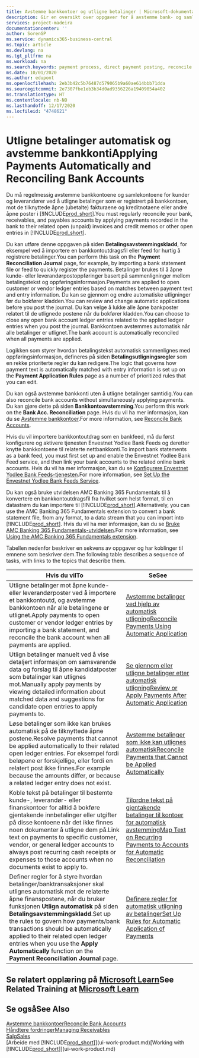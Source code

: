 ```yaml
---
title: Avstemme bankkontoer og utligne betalinger | Microsoft-dokumentasjon
description: Gir en oversikt over oppgaver for å avstemme bank- og samlekontiene, bokføre innbetalinger og utgifter og utligne betalinger automatisk.
services: project-madeira
documentationcenter: ''
author: SorenGP
ms.service: dynamics365-business-central
ms.topic: article
ms.devlang: na
ms.tgt_pltfrm: na
ms.workload: na
ms.search.keywords: payment process, direct payment posting, reconcile payment, expenses, cash receipts
ms.date: 10/01/2020
ms.author: edupont
ms.openlocfilehash: 2eb3b42c5b76487d579065b9a60ae614bbb71dda
ms.sourcegitcommit: 2e7307fbe1eb3b34d0ad9356226a19409054a402
ms.translationtype: HT
ms.contentlocale: nb-NO
ms.lasthandoff: 12/17/2020
ms.locfileid: "4748621"
---
```

# <a name="applying-payments-automatically-and-reconciling-bank-accounts"></a><span data-ttu-id="85486-103">Utligne betalinger automatisk og avstemme bankkonti</span><span class="sxs-lookup"><span data-stu-id="85486-103">Applying Payments Automatically and Reconciling Bank Accounts</span></span>
<span data-ttu-id="85486-104">Du må regelmessig avstemme bankkontoene og samlekontoene for kunder og leverandører ved å utligne betalinger som er registrert på bankkontoen, mot de tilknyttede åpne (ubetalte) fakturaene og kreditnotaene eller andre åpne poster i [!INCLUDE[prod_short](includes/prod_short.md)].</span><span class="sxs-lookup"><span data-stu-id="85486-104">You must regularly reconcile your bank, receivables, and payables accounts by applying payments recorded in the bank to their related open (unpaid) invoices and credit memos or other open entries in [!INCLUDE[prod_short](includes/prod_short.md)].</span></span>  

<span data-ttu-id="85486-105">Du kan utføre denne oppgaven på siden **Betalingsavstemmingskladd**, for eksempel ved å importere en bankkontoutdragsfil eller feed for hurtig å registrere betalinger.</span><span class="sxs-lookup"><span data-stu-id="85486-105">You can perform this task on the **Payment Reconciliation Journal** page, for example, by importing a bank statement file or feed to quickly register the payments.</span></span> <span data-ttu-id="85486-106">Betalinger brukes til å åpne kunde- eller leverandørpostoppføringer basert på sammenligninger mellom betalingstekst og oppføringsinformasjon.</span><span class="sxs-lookup"><span data-stu-id="85486-106">Payments are applied to open customer or vendor ledger entries based on matches between payment text and entry information.</span></span> <span data-ttu-id="85486-107">Du kan se gjennom og endre automatiske utligninger før du bokfører kladden.</span><span class="sxs-lookup"><span data-stu-id="85486-107">You can review and change automatic applications before you post the journal.</span></span> <span data-ttu-id="85486-108">Du kan velge å lukke alle åpne bankposter relatert til de utlignede postene når du bokfører kladden.</span><span class="sxs-lookup"><span data-stu-id="85486-108">You can choose to close any open bank account ledger entries related to the applied ledger entries when you post the journal.</span></span> <span data-ttu-id="85486-109">Bankkontoen avstemmes automatisk når alle betalinger er utlignet.</span><span class="sxs-lookup"><span data-stu-id="85486-109">The bank account is automatically reconciled when all payments are applied.</span></span>

<span data-ttu-id="85486-110">Logikken som styrer hvordan betalingstekst automatisk sammenlignes med oppføringsinformasjon, defineres på siden **Betalingsutligningsregler** som en rekke prioriterte regler du kan redigere.</span><span class="sxs-lookup"><span data-stu-id="85486-110">The logic that governs how payment text is automatically matched with entry information is set up on the **Payment Application Rules** page as a number of prioritized rules that you can edit.</span></span>

<span data-ttu-id="85486-111">Du kan også avstemme bankkonti uten å utligne betalinger samtidig.</span><span class="sxs-lookup"><span data-stu-id="85486-111">You can also reconcile bank accounts without simultaneously applying payments.</span></span> <span data-ttu-id="85486-112">Du kan gjøre dette på siden **Bankkontoavstemming**.</span><span class="sxs-lookup"><span data-stu-id="85486-112">You perform this work on the **Bank Acc. Reconciliation** page.</span></span> <span data-ttu-id="85486-113">Hvis du vil ha mer informasjon, kan du se [Avstemme bankkontoer](bank-how-reconcile-bank-accounts-separately.md).</span><span class="sxs-lookup"><span data-stu-id="85486-113">For more information, see [Reconcile Bank Accounts](bank-how-reconcile-bank-accounts-separately.md).</span></span>   

<span data-ttu-id="85486-114">Hvis du vil importere bankkontoutdrag som en bankfeed, må du først konfigurere og aktivere tjenesten Envestnet Yodlee Bank Feeds og deretter knytte bankkontoene til relaterte nettbankkonti.</span><span class="sxs-lookup"><span data-stu-id="85486-114">To import bank statements as a bank feed, you must first set up and enable the Envestnet Yodlee Bank Feed service, and then link your bank accounts to the related online bank accounts.</span></span> <span data-ttu-id="85486-115">Hvis du vil ha mer informasjon, kan du se [Konfigurere Envestnet Yodlee Bank Feeds-tjenesten](bank-how-setup-bank-statement-service.md).</span><span class="sxs-lookup"><span data-stu-id="85486-115">For more information, see [Set Up the Envestnet Yodlee Bank Feeds Service](bank-how-setup-bank-statement-service.md).</span></span>  

<span data-ttu-id="85486-116">Du kan også bruke utvidelsen AMC Banking 365 Fundamentals til å konvertere en bankkontoutdragsfil fra hvilket som helst format, til en datastrøm du kan importere til [!INCLUDE[prod_short](includes/prod_short.md)].</span><span class="sxs-lookup"><span data-stu-id="85486-116">Alternatively, you can use the AMC Banking 365 Fundamentals extension to convert a bank statement file, from any format, to a data stream that you can import into [!INCLUDE[prod_short](includes/prod_short.md)].</span></span> <span data-ttu-id="85486-117">Hvis du vil ha mer informasjon, kan du se [Bruke AMC Banking 365 Fundamentals-utvidelsen](ui-extensions-amc-banking.md).</span><span class="sxs-lookup"><span data-stu-id="85486-117">For more information, see [Using the AMC Banking 365 Fundamentals extension](ui-extensions-amc-banking.md).</span></span>  

<span data-ttu-id="85486-118">Tabellen nedenfor beskriver en sekvens av oppgaver og har koblinger til emnene som beskriver dem.</span><span class="sxs-lookup"><span data-stu-id="85486-118">The following table describes a sequence of tasks, with links to the topics that describe them.</span></span>  

| <span data-ttu-id="85486-119">Hvis du vil</span><span class="sxs-lookup"><span data-stu-id="85486-119">To</span></span> | <span data-ttu-id="85486-120">Se</span><span class="sxs-lookup"><span data-stu-id="85486-120">See</span></span> |
| --- | --- |
| <span data-ttu-id="85486-121">Utligne betalinger mot åpne kunde- eller leverandørposter ved å importere et bankkontoutd, og avstemme bankkontoen når alle betalingene er utlignet.</span><span class="sxs-lookup"><span data-stu-id="85486-121">Apply payments to open customer or vendor ledger entries by importing a bank statement, and reconcile the bank account when all payments are applied.</span></span> |[<span data-ttu-id="85486-122">Avstemme betalinger ved hjelp av automatisk utligning</span><span class="sxs-lookup"><span data-stu-id="85486-122">Reconcile Payments Using Automatic Application</span></span>](receivables-how-reconcile-payments-auto-application.md) |
| <span data-ttu-id="85486-123">Utlign betalinger manuelt ved å vise detaljert informasjon om samsvarende data og forslag til åpne kandidatposter som betalinger kan utlignes mot.</span><span class="sxs-lookup"><span data-stu-id="85486-123">Manually apply payments by viewing detailed information about matched data and suggestions for candidate open entries to apply payments to.</span></span> |[<span data-ttu-id="85486-124">Se gjennom eller utligne betalinger etter automatisk utligning</span><span class="sxs-lookup"><span data-stu-id="85486-124">Review or Apply Payments After Automatic Application</span></span>](receivables-how-review-apply-payments-auto-application.md) |
| <span data-ttu-id="85486-125">Løse betalinger som ikke kan brukes automatisk på de tilknyttede åpne postene.</span><span class="sxs-lookup"><span data-stu-id="85486-125">Resolve payments that cannot be applied automatically to their related open ledger entries.</span></span> <span data-ttu-id="85486-126">For eksempel fordi beløpene er forskjellige, eller fordi en relatert post ikke finnes.</span><span class="sxs-lookup"><span data-stu-id="85486-126">For example because the amounts differ, or because a related ledger entry does not exist.</span></span> |[<span data-ttu-id="85486-127">Avstemme betalinger som ikke kan utlignes automatisk</span><span class="sxs-lookup"><span data-stu-id="85486-127">Reconcile Payments that Cannot be Applied Automatically</span></span>](receivables-how-reconcile-payments-cannot-apply-auto.md) |
| <span data-ttu-id="85486-128">Koble tekst på betalinger til bestemte kunde-, leverandør- eller finanskontoer for alltid å bokføre gjentakende innbetalinger eller utgifter på disse kontoene når det ikke finnes noen dokumenter å utligne dem på.</span><span class="sxs-lookup"><span data-stu-id="85486-128">Link text on payments to specific customer, vendor, or general ledger accounts to always post recurring cash receipts or expenses to those accounts when no documents exist to apply to.</span></span> |[<span data-ttu-id="85486-129">Tilordne tekst på gjentakende betalinger til kontoer for automatisk avstemming</span><span class="sxs-lookup"><span data-stu-id="85486-129">Map Text on Recurring Payments to Accounts for Automatic Reconciliation</span></span>](receivables-how-map-text-recurring-payments-accounts-auto-reconcilliation.md) |
|<span data-ttu-id="85486-130">Definer regler for å styre hvordan betalinger/banktransaksjoner skal utlignes automatisk mot de relaterte åpne finanspostene, når du bruker funksjonen **Utlign automatisk** på siden **Betalingsavstemmingskladd**.</span><span class="sxs-lookup"><span data-stu-id="85486-130">Set up the rules to govern how payments/bank transactions should be automatically applied to their related open ledger entries when you use the **Apply Automatically** function on the **Payment Reconciliation Journal** page.</span></span>|[<span data-ttu-id="85486-131">Definere regler for automatisk utligning av betalinger</span><span class="sxs-lookup"><span data-stu-id="85486-131">Set Up Rules for Automatic Application of Payments</span></span>](receivables-how-set-up-payment-application-rules.md)|

## <a name="see-related-training-at-microsoft-learn"></a><span data-ttu-id="85486-132">Se relatert opplæring på [Microsoft Learn](/learn/modules/use-journals-dynamics-365-business-central/index)</span><span class="sxs-lookup"><span data-stu-id="85486-132">See Related Training at [Microsoft Learn](/learn/modules/use-journals-dynamics-365-business-central/index)</span></span>

## <a name="see-also"></a><span data-ttu-id="85486-133">Se også</span><span class="sxs-lookup"><span data-stu-id="85486-133">See Also</span></span>
[<span data-ttu-id="85486-134">Avstemme bankkontoer</span><span class="sxs-lookup"><span data-stu-id="85486-134">Reconcile Bank Accounts</span></span>](bank-how-reconcile-bank-accounts-separately.md)  
[<span data-ttu-id="85486-135">Håndtere fordringer</span><span class="sxs-lookup"><span data-stu-id="85486-135">Managing Receivables</span></span>](receivables-manage-receivables.md)  
[<span data-ttu-id="85486-136">Salg</span><span class="sxs-lookup"><span data-stu-id="85486-136">Sales</span></span>](sales-manage-sales.md)  
<span data-ttu-id="85486-137">[Arbeide med [!INCLUDE[prod_short](includes/prod_short.md)]](ui-work-product.md)</span><span class="sxs-lookup"><span data-stu-id="85486-137">[Working with [!INCLUDE[prod_short](includes/prod_short.md)]](ui-work-product.md)</span></span>
